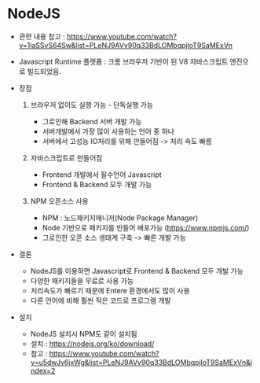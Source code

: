 # NodeJS 
 - 관련 내용 참고 : https://www.youtube.com/watch?v=1iaSSvS64Sw&list=PLeNJ9AVv90q33BdLOMbqpjloT9SaMExVn

 - Javascript Runtime 플랫폼
   : 크롬 브라우저 기반이 된 V8 자바스크립트 엔진으로 빌드되었음. 

 - 장점
     1. 브라우저 없이도 실행 가능 - 단독실행 가능
        - 그로인해 Backend 서버 개발 가능
        - 서버개발에서 가장 많이 사용하는 언어 중 하나 
        - 서버에서 고성능 IO처리를 위해 만들어짐 -> 처리 속도 빠름

     2. 자바스크립트로 만들어짐
        - Frontend 개발에서 필수언어 Javascript 
        - Frontend & Backend 모두 개발 가능

     3. NPM 오픈소스 사용
        - NPM : 노드패키지매니저(Node Package Manager)
        - Node 기반으로 패키지를 만들어 배포가능 (https://www.npmjs.com/)
        - 그로인한 오픈 소스 생태계 구축 -> 빠른 개발 가능 

 - 결론
     - NodeJS를 이용하면 Javascript로 Frontend & Backend 모두 개발 가능
     - 다양한 패키지들을 무료로 사용 가능
     - 처리속도가 빠르기 때문에 Entere 환경에서도 많이 사용
     - 다른 언어에 비해 훨씬 적은 코드로 프로그램 개발

 - 설치 
     - NodeJS 설치시 NPM도 같이 설치됨
     - 설치 : https://nodejs.org/ko/download/
     - 참고 : https://www.youtube.com/watch?v=u5dwJv6jxWg&list=PLeNJ9AVv90q33BdLOMbqpjloT9SaMExVn&index=2